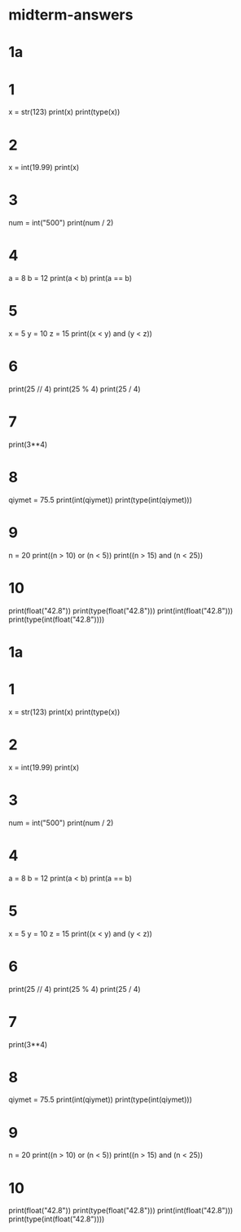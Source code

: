 # midterm-answers
# 1a

# 1
x = str(123)
print(x)
print(type(x))

# 2
x = int(19.99)
print(x)

# 3
num = int("500")
print(num / 2)

# 4
a = 8
b = 12
print(a < b)
print(a == b)

# 5
x = 5
y = 10
z = 15
print((x < y) and (y < z))

# 6
print(25 // 4)
print(25 % 4)
print(25 / 4)

# 7
print(3**4)

# 8
qiymet = 75.5
print(int(qiymet))
print(type(int(qiymet)))

# 9
n = 20
print((n > 10) or (n < 5))
print((n > 15) and (n < 25))

# 10
print(float("42.8"))
print(type(float("42.8")))
print(int(float("42.8")))
print(type(int(float("42.8"))))

# 1a

# 1
x = str(123)
print(x)
print(type(x))

# 2
x = int(19.99)
print(x)

# 3
num = int("500")
print(num / 2)

# 4
a = 8
b = 12
print(a < b)
print(a == b)

# 5
x = 5
y = 10
z = 15
print((x < y) and (y < z))

# 6
print(25 // 4)
print(25 % 4)
print(25 / 4)

# 7
print(3**4)

# 8
qiymet = 75.5
print(int(qiymet))
print(type(int(qiymet)))

# 9
n = 20
print((n > 10) or (n < 5))
print((n > 15) and (n < 25))

# 10
print(float("42.8"))
print(type(float("42.8")))
print(int(float("42.8")))
print(type(int(float("42.8"))))
